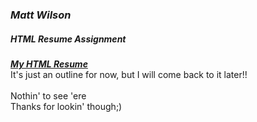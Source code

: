 ### *Matt Wilson*
##### HTML Resume Assignment
[***My HTML Resume***](https://matleewilson.github.io/html_resume)
<br>
It's just an outline for now, but I will come back to it later!!
<br>
<br>
Nothin' to see 'ere
<br>
Thanks for lookin' though;)

